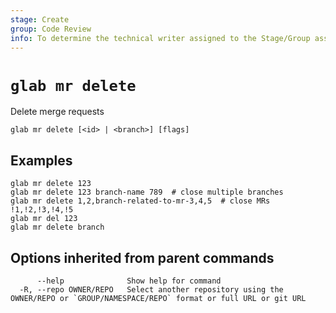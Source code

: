 ```yaml
---
stage: Create
group: Code Review
info: To determine the technical writer assigned to the Stage/Group associated with this page, see https://about.gitlab.com/handbook/product/ux/technical-writing/#assignments
---
```


<!--
This documentation is auto generated by a script.
Please do not edit this file directly. Run `make gen-docs` instead.
-->

# `glab mr delete`

Delete merge requests

```plaintext
glab mr delete [<id> | <branch>] [flags]
```

## Examples

```plaintext
glab mr delete 123
glab mr delete 123 branch-name 789  # close multiple branches
glab mr delete 1,2,branch-related-to-mr-3,4,5  # close MRs !1,!2,!3,!4,!5
glab mr del 123
glab mr delete branch

```

## Options inherited from parent commands

```plaintext
      --help              Show help for command
  -R, --repo OWNER/REPO   Select another repository using the OWNER/REPO or `GROUP/NAMESPACE/REPO` format or full URL or git URL
```
